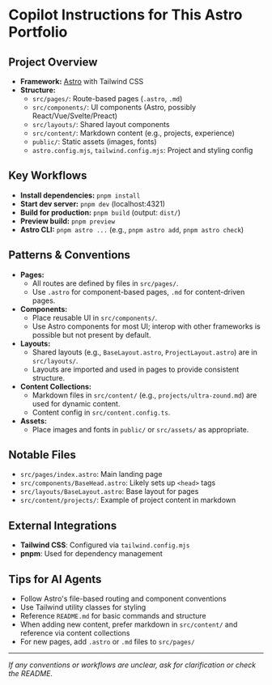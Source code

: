 # Copilot Instructions for This Astro Portfolio

## Project Overview

- **Framework:** [Astro](https://astro.build/) with Tailwind CSS
- **Structure:**
  - `src/pages/`: Route-based pages (`.astro`, `.md`)
  - `src/components/`: UI components (Astro, possibly React/Vue/Svelte/Preact)
  - `src/layouts/`: Shared layout components
  - `src/content/`: Markdown content (e.g., projects, experience)
  - `public/`: Static assets (images, fonts)
  - `astro.config.mjs`, `tailwind.config.mjs`: Project and styling config

## Key Workflows

- **Install dependencies:** `pnpm install`
- **Start dev server:** `pnpm dev` (localhost:4321)
- **Build for production:** `pnpm build` (output: `dist/`)
- **Preview build:** `pnpm preview`
- **Astro CLI:** `pnpm astro ...` (e.g., `pnpm astro add`, `pnpm astro check`)

## Patterns & Conventions

- **Pages:**
  - All routes are defined by files in `src/pages/`.
  - Use `.astro` for component-based pages, `.md` for content-driven pages.
- **Components:**
  - Place reusable UI in `src/components/`.
  - Use Astro components for most UI; interop with other frameworks is possible but not present by default.
- **Layouts:**
  - Shared layouts (e.g., `BaseLayout.astro`, `ProjectLayout.astro`) are in `src/layouts/`.
  - Layouts are imported and used in pages to provide consistent structure.
- **Content Collections:**
  - Markdown files in `src/content/` (e.g., `projects/ultra-zound.md`) are used for dynamic content.
  - Content config in `src/content.config.ts`.
- **Assets:**
  - Place images and fonts in `public/` or `src/assets/` as appropriate.

## Notable Files

- `src/pages/index.astro`: Main landing page
- `src/components/BaseHead.astro`: Likely sets up `<head>` tags
- `src/layouts/BaseLayout.astro`: Base layout for pages
- `src/content/projects/`: Example of project content in markdown

## External Integrations

- **Tailwind CSS**: Configured via `tailwind.config.mjs`
- **pnpm**: Used for dependency management

## Tips for AI Agents

- Follow Astro's file-based routing and component conventions
- Use Tailwind utility classes for styling
- Reference `README.md` for basic commands and structure
- When adding new content, prefer markdown in `src/content/` and reference via content collections
- For new pages, add `.astro` or `.md` files to `src/pages/`

---

_If any conventions or workflows are unclear, ask for clarification or check the README._
